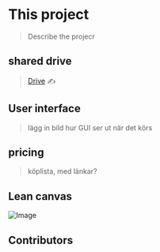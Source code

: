 # This project  
> Describe the projecr


## shared drive
> [Drive](https://drive.google.com/drive/folders/1GKdPG60LBvru-e2fMha9NIqRZFCKdvjO) ✍️


## User interface
> lägg in bild hur GUI ser ut när det körs

## pricing
> köplista, med länkar?


## Lean canvas
![Image](https://github.com/user-attachments/assets/80127c9e-17d7-412f-a379-abc8f2e61ad0)




## Contributors

